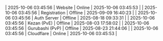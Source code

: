 | 2025-10-06 03:45:56 | Website | Online | 2025-10-06 03:45:53 |
| 2025-10-06 03:45:56 | Registration | Offline | 2025-09-09 16:40:23 |
| 2025-10-06 03:45:56 | Auth Server | Offline | 2025-08-18 09:33:31 |
| 2025-10-06 03:45:56 | Kezan (PvE) | Offline | 2025-08-03 17:58:02 |
| 2025-10-06 03:45:56 | Gurubashi (PvP) | Offline | 2025-08-23 21:44:06 |
| 2025-10-06 03:45:56 | Cloudflare | Online | 2025-10-06 03:45:53 |
